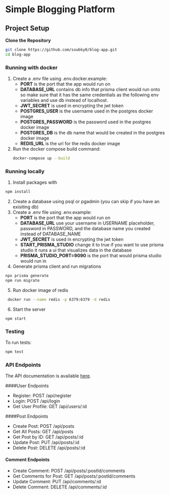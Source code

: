 # Simple Blogging Platform
## Project Setup

**Clone the Repository**
   ``` bash
   git clone https://github.com/soubky0/blog-app.git
   cd blog-app
   ```
### Running with docker

1. Create a .env file using .env.docker.example:
    - **PORT** is the port that the app would run on
    - **DATABASE_URL** contains db info that prisma client would run onto so make sure that it has the same credentials as the following env variables and use db instead of localhost.
    - **JWT_SECRET** is used in encrypting the jwt token
    - **POSTGRES_USER** is the username used in the postgres docker image
    - **POSTGRES_PASSWORD** is the password used in the postgres docker image
    - **POSTGRES_DB** is the db name that would be created in the postgres docker image
    - **REDIS_URL** is the url for the redis docker image
2. Run the docker compose build command:
   ``` bash
   docker-compose up --build
   ```
### Running locally
1. Install packages with
``` bash
npm install
```
2. Create a database using psql or pgadmin (you can skip if you have an exisiting db) 
3. Create a .env file using .env.example:
   - **PORT** is the port that the app would run on
   - **DATABASE_URL** use your username in USERNAME placeholder, password in PASSWORD, and the database name you created instead of DATABASE_NAME
   - **JWT_SECRET** is used in encrypting the jwt token
   - **START_PRISMA_STUDIO** change it to true if you want to use prisma studio it runs a ui that visualizes data in the database
   - **PRISMA_STUDIO_PORT=9090** is the port that would prisma studio would run in
4. Generate prisma client and run migrations
``` bash
npx prisma generate
npm run migrate
```
5. Run docker image of redis
``` bash
 docker run --name redis -p 6379:6379 -d redis
```
6. Start the server
```
npm start
```

### Testing
To run tests:
``` bash
npm test
```
### API Endpoints

The API documentation is available [here](https://documenter.getpostman.com/view/33109124/2sA3QqhDkg).

####User Endpoints

- Register: POST /api/register
- Login: POST /api/login
- Get User Profile: GET /api/users/:id

####Post Endpoints

- Create Post: POST /api/posts
- Get All Posts: GET /api/posts
- Get Post by ID: GET /api/posts/:id
- Update Post: PUT /api/posts/:id
- Delete Post: DELETE /api/posts/:id

#### Comment Endpoints
- Create Comment: POST /api/posts/:postId/comments
- Get Comments for Post: GET /api/posts/:postId/comments
- Update Comment: PUT /api/comments/:id
- Delete Comment: DELETE /api/comments/:id
